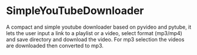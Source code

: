 # SimpleYouTubeDownloader
A compact and simple youtube downloader based on pyvideo and pytube, it lets the user input a link to a playlist or a video, select format (mp3/mp4) and save directory and download the video. For mp3 selection the videos are downloaded then converted to mp3. 

